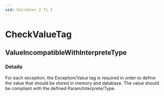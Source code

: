 ```yaml
---
uid: Validator_2_71_3
---
```


# CheckValueTag

## ValueIncompatibleWithInterpreteType

<!-- Description, Properties, ... sections are auto-generated. -->
<!-- REPLACE ME AUTO-GENERATION -->

### Details

For each exception, the Exception/Value tag is required in order to define the value that should be stored in memory and database.
The value should be compliant with the defined Param/Interprete/Type.

<!-- Uncomment to add example code -->
<!--### Example code-->
